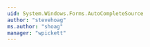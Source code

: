 ```yaml
---
uid: System.Windows.Forms.AutoCompleteSource
author: "stevehoag"
ms.author: "shoag"
manager: "wpickett"
---
```

